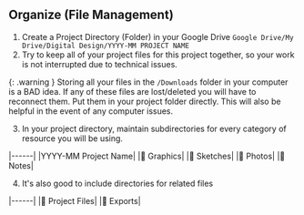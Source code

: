 ## Organize (File Management)
1. Create a Project Directory (Folder) in your Google Drive `Google Drive/My Drive/Digital Design/YYYY-MM PROJECT NAME`
2. Try to keep all of your project files for this project together, so your work is not interrupted due to technical issues. 

{: .warning }
Storing all your files in the `/Downloads` folder in your computer is a BAD idea. If any of these files are lost/deleted you will have to reconnect them. Put them in your project folder directly. This will also be helpful in the event of any computer issues.

3. In your project directory, maintain subdirectories for every category of resource you will be using.

|------|
|YYYY-MM Project Name|
|📁 Graphics|
|📁 Sketches|
|📁 Photos|
|📁 Notes|

4. It's also good to include directories for related files

|------|
|📁 Project Files|
|📁 Exports|

